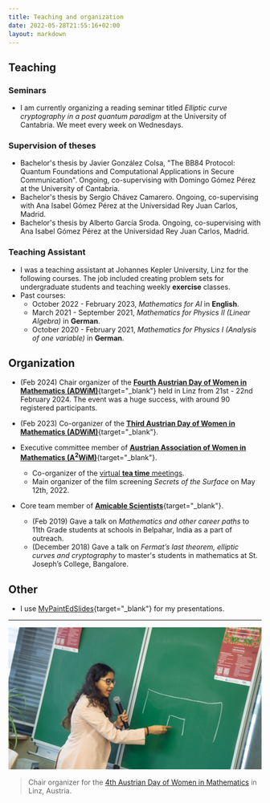 ```yaml
---
title: Teaching and organization
date: 2022-05-28T21:55:16+02:00
layout: markdown 
---
```


## Teaching

### Seminars
- I am currently organizing a reading seminar titled *Elliptic curve cryptography in a post quantum paradigm* at the University of Cantabria. We meet every week on Wednesdays. 

### Supervision of theses
-  Bachelor's thesis by Javier González Colsa, "The BB84 Protocol: Quantum Foundations and Computational Applications in Secure Communication". Ongoing, co-supervising with Domingo Gómez Pérez at the University of Cantabria.
-  Bachelor's thesis by Sergio Chávez Camarero. Ongoing, co-supervising with Ana Isabel Gómez Pérez at the Universidad Rey Juan Carlos, Madrid.
-  Bachelor's thesis by Alberto García Sroda. Ongoing, co-supervising with Ana Isabel Gómez Pérez at the Universidad Rey Juan Carlos, Madrid.

### Teaching Assistant
- I was a teaching assistant at Johannes Kepler University, Linz for the following courses. The job included creating problem sets for undergraduate students and teaching weekly **exercise** classes. 
- Past courses:
    - October 2022 - February 2023, _Mathematics for AI_ in **English**.
    - March 2021 - September 2021, _Mathematics for Physics II (Linear Algebra)_ in **German**.
    - October 2020 - February 2021, _Mathematics for Physics I (Analysis of one variable)_ in **German**.

## Organization

- (Feb 2024) Chair organizer of the [**Fourth Austrian Day of Women in Mathematics (ADWiM)**](https://sites.google.com/view/adwim2024/home){target="_blank"} held in Linz from 21st - 22nd February 2024. The event was a huge success, with around 90 registered participants. 
- (Feb 2023) Co-organizer of the [**Third Austrian Day of Women in Mathematics (ADWiM)**](https://sites.google.com/view/adwim-2023/home){target="_blank"}.

- Executive committee member of [**Austrian Association of Women in Mathematics (A<sup>2</sup>WiM)**](https://www.a2wim.net/about){target="_blank"}.
    - Co-organizer of the [virtual **tea time** meetings](https://sites.google.com/view/a2wim/our-activities/projects#h.soyo1ot3whhb).  
    - Main organizer of the film screening _Secrets of the Surface_ on May 12th, 2022. 

- Core team member of [**Amicable Scientists**](https://amicablescientists.org){target="_blank"}.
    - (Feb 2019) Gave a talk on _Mathematics and other career paths_ to 11th Grade students at schools in Belpahar, India as a part of outreach. 
    - (December 2018) Gave a talk on _Fermat’s last theorem, elliptic curves and cryptography_ to master's students in mathematics at St. Joseph’s College, Bangalore.

## Other

- I use [MyPaintEdSlides](https://steffenpl.github.io/blog/posts/mypaintedslides/){target="_blank"} for my presentations.

---

![](ADWIM_24.jpg)

>  Chair organizer for the <a href="https://sites.google.com/view/adwim2024/home" target="_blank">4th Austrian Day of Women in Mathematics</a> in Linz, Austria.

